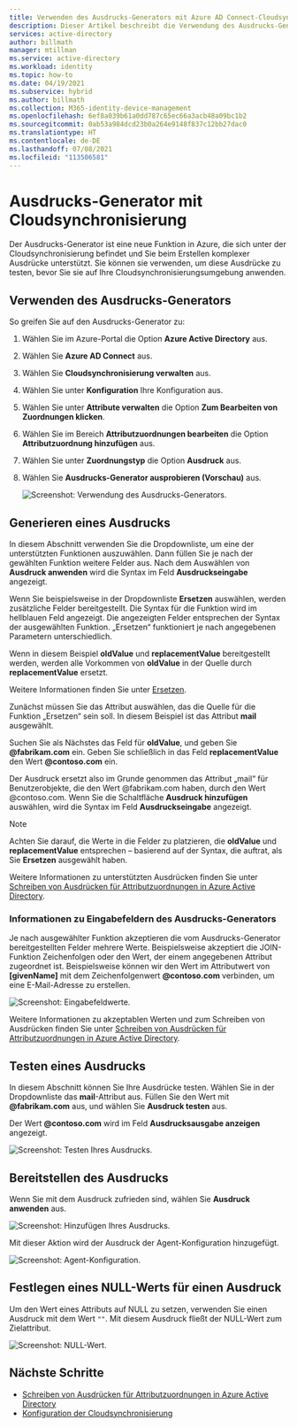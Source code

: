 ```yaml
---
title: Verwenden des Ausdrucks-Generators mit Azure AD Connect-Cloudsynchronisierung
description: Dieser Artikel beschreibt die Verwendung des Ausdrucks-Generators mit Cloudsynchronisierung.
services: active-directory
author: billmath
manager: mtillman
ms.service: active-directory
ms.workload: identity
ms.topic: how-to
ms.date: 04/19/2021
ms.subservice: hybrid
ms.author: billmath
ms.collection: M365-identity-device-management
ms.openlocfilehash: 6ef8a039b61a0dd787c65ec66a3acb48a09bc1b2
ms.sourcegitcommit: 0ab53a984dcd23b0a264e9148f837c12bb27dac0
ms.translationtype: HT
ms.contentlocale: de-DE
ms.lasthandoff: 07/08/2021
ms.locfileid: "113506581"
---
```

# <a name="expression-builder-with-cloud-sync"></a>Ausdrucks-Generator mit Cloudsynchronisierung
Der Ausdrucks-Generator ist eine neue Funktion in Azure, die sich unter der Cloudsynchronisierung befindet und Sie beim Erstellen komplexer Ausdrücke unterstützt. Sie können sie verwenden, um diese Ausdrücke zu testen, bevor Sie sie auf Ihre Cloudsynchronisierungsumgebung anwenden.

## <a name="use-the-expression-builder"></a>Verwenden des Ausdrucks-Generators
So greifen Sie auf den Ausdrucks-Generator zu:

 1. Wählen Sie im Azure-Portal die Option **Azure Active Directory** aus.
 1. Wählen Sie **Azure AD Connect** aus.
 1. Wählen Sie **Cloudsynchronisierung verwalten** aus.
 1. Wählen Sie unter **Konfiguration** Ihre Konfiguration aus.
 1. Wählen Sie unter **Attribute verwalten** die Option **Zum Bearbeiten von Zuordnungen klicken**.
 1. Wählen Sie im Bereich **Attributzuordnungen bearbeiten** die Option **Attributzuordnung hinzufügen** aus.
 1. Wählen Sie unter **Zuordnungstyp** die Option **Ausdruck** aus.
 1. Wählen Sie **Ausdrucks-Generator ausprobieren (Vorschau)** aus.
 
    ![Screenshot: Verwendung des Ausdrucks-Generators.](media/how-to-expression-builder/expression-1.png)

## <a name="build-an-expression"></a>Generieren eines Ausdrucks
In diesem Abschnitt verwenden Sie die Dropdownliste, um eine der unterstützten Funktionen auszuwählen. Dann füllen Sie je nach der gewählten Funktion weitere Felder aus. Nach dem Auswählen von **Ausdruck anwenden** wird die Syntax im Feld **Ausdruckseingabe** angezeigt.

Wenn Sie beispielsweise in der Dropdownliste **Ersetzen** auswählen, werden zusätzliche Felder bereitgestellt. Die Syntax für die Funktion wird im hellblauen Feld angezeigt. Die angezeigten Felder entsprechen der Syntax der ausgewählten Funktion. „Ersetzen“ funktioniert je nach angegebenen Parametern unterschiedlich.

Wenn in diesem Beispiel **oldValue** und **replacementValue** bereitgestellt werden, werden alle Vorkommen von **oldValue** in der Quelle durch **replacementValue** ersetzt.

Weitere Informationen finden Sie unter [Ersetzen](reference-expressions.md#replace).

Zunächst müssen Sie das Attribut auswählen, das die Quelle für die Funktion „Ersetzen“ sein soll. In diesem Beispiel ist das Attribut **mail** ausgewählt.

Suchen Sie als Nächstes das Feld für **oldValue**, und geben Sie **@fabrikam.com** ein. Geben Sie schließlich in das Feld **replacementValue** den Wert **@contoso.com** ein.

Der Ausdruck ersetzt also im Grunde genommen das Attribut „mail“ für Benutzerobjekte, die den Wert @fabrikam.com haben, durch den Wert @contoso.com. Wenn Sie die Schaltfläche **Ausdruck hinzufügen** auswählen, wird die Syntax im Feld **Ausdruckseingabe** angezeigt.

>[!NOTE]
>Achten Sie darauf, die Werte in die Felder zu platzieren, die **oldValue** und **replacementValue** entsprechen – basierend auf der Syntax, die auftrat, als Sie **Ersetzen** ausgewählt haben.

Weitere Informationen zu unterstützten Ausdrücken finden Sie unter [Schreiben von Ausdrücken für Attributzuordnungen in Azure Active Directory](reference-expressions.md).

### <a name="information-on-expression-builder-input-boxes"></a>Informationen zu Eingabefeldern des Ausdrucks-Generators
Je nach ausgewählter Funktion akzeptieren die vom Ausdrucks-Generator bereitgestellten Felder mehrere Werte. Beispielsweise akzeptiert die JOIN-Funktion Zeichenfolgen oder den Wert, der einem angegebenen Attribut zugeordnet ist. Beispielsweise können wir den Wert im Attributwert von **[givenName]** mit dem Zeichenfolgenwert **@contoso.com** verbinden, um eine E-Mail-Adresse zu erstellen.

  ![Screenshot: Eingabefeldwerte.](media/how-to-expression-builder/expression-8.png)

Weitere Informationen zu akzeptablen Werten und zum Schreiben von Ausdrücken finden Sie unter [Schreiben von Ausdrücken für Attributzuordnungen in Azure Active Directory](reference-expressions.md).

## <a name="test-an-expression"></a>Testen eines Ausdrucks
In diesem Abschnitt können Sie Ihre Ausdrücke testen. Wählen Sie in der Dropdownliste das **mail**-Attribut aus. Füllen Sie den Wert mit **@fabrikam.com** aus, und wählen Sie **Ausdruck testen** aus.

Der Wert **@contoso.com** wird im Feld **Ausdrucksausgabe anzeigen** angezeigt.

 ![Screenshot: Testen Ihres Ausdrucks.](media/how-to-expression-builder/expression-4.png)

## <a name="deploy-the-expression"></a>Bereitstellen des Ausdrucks
Wenn Sie mit dem Ausdruck zufrieden sind, wählen Sie **Ausdruck anwenden** aus.

![Screenshot: Hinzufügen Ihres Ausdrucks.](media/how-to-expression-builder/expression-5.png)

Mit dieser Aktion wird der Ausdruck der Agent-Konfiguration hinzugefügt.

![Screenshot: Agent-Konfiguration.](media/how-to-expression-builder/expression-6.png)

## <a name="set-a-null-value-on-an-expression"></a>Festlegen eines NULL-Werts für einen Ausdruck
Um den Wert eines Attributs auf NULL zu setzen, verwenden Sie einen Ausdruck mit dem Wert `""`. Mit diesem Ausdruck fließt der NULL-Wert zum Zielattribut.

![Screenshot: NULL-Wert.](media/how-to-expression-builder/expression-7.png)


## <a name="next-steps"></a>Nächste Schritte 

- [Schreiben von Ausdrücken für Attributzuordnungen in Azure Active Directory](reference-expressions.md)
- [Konfiguration der Cloudsynchronisierung](how-to-configure.md)
